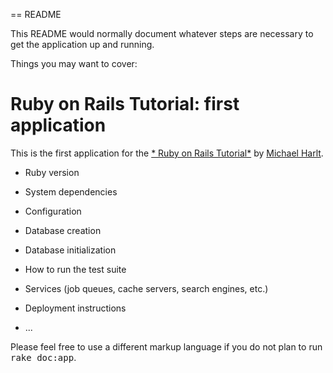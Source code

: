 == README

This README would normally document whatever steps are necessary to get the
application up and running.

Things you may want to cover:

# Ruby on Rails Tutorial: first application

This is the first application for the 
[* Ruby on Rails Tutorial*](http://railstutorial.org/)
by [Michael Harlt](http://michaelhartl.com/).

* Ruby version

* System dependencies

* Configuration

* Database creation

* Database initialization

* How to run the test suite

* Services (job queues, cache servers, search engines, etc.)

* Deployment instructions

* ...


Please feel free to use a different markup language if you do not plan to run
<tt>rake doc:app</tt>.
